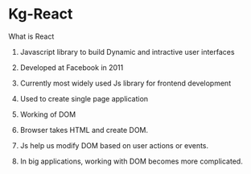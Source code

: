 # Kg-React

What is React

1. Javascript library to build Dynamic and intractive user interfaces
2. Developed at Facebook in 2011
3. Currently most widely used Js library for frontend development
4. Used to create single page application 

2. Working of DOM

1. Browser takes HTML and create DOM.
2. Js help us modify DOM based on user actions or events.
3. In big applications, working with DOM becomes more complicated.